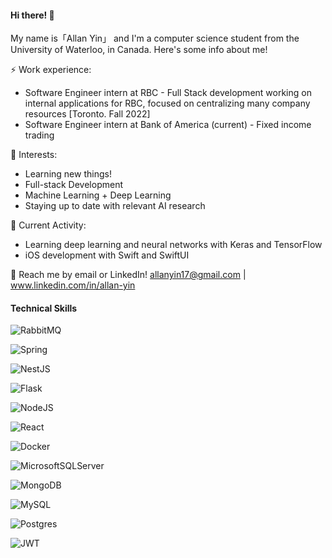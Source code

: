 #### Hi there! 👋
My name is「Allan Yin」 and I'm a computer science student from the University of Waterloo, in Canada. Here's some info about me!

⚡ Work experience: 
* Software Engineer intern at RBC - Full Stack development working on internal applications for RBC, focused on centralizing many company resources [Toronto. Fall 2022]
* Software Engineer intern at Bank of America (current) - Fixed income trading

🌱 Interests:
* Learning new things!
* Full-stack Development 
* Machine Learning + Deep Learning 
* Staying up to date with relevant AI research

🔭 Current Activity:
* Learning deep learning and neural networks with Keras and TensorFlow
* iOS development with Swift and SwiftUI

💬 Reach me by email or LinkedIn! allanyin17@gmail.com | www.linkedin.com/in/allan-yin

#### Technical Skills
![RabbitMQ](https://img.shields.io/badge/Rabbitmq-FF6600?style=for-the-badge&logo=rabbitmq&logoColor=white)

![Spring](https://img.shields.io/badge/spring-%236DB33F.svg?style=for-the-badge&logo=spring&logoColor=white)
  
![NestJS](https://img.shields.io/badge/nestjs-%23E0234E.svg?style=for-the-badge&logo=nestjs&logoColor=white)
  
![Flask](https://img.shields.io/badge/flask-%23000.svg?style=for-the-badge&logo=flask&logoColor=white)

![NodeJS](https://img.shields.io/badge/node.js-6DA55F?style=for-the-badge&logo=node.js&logoColor=white)

![React](https://img.shields.io/badge/react-%2320232a.svg?style=for-the-badge&logo=react&logoColor=%2361DAFB)

![Docker](https://img.shields.io/badge/docker-%230db7ed.svg?style=for-the-badge&logo=docker&logoColor=white)

![MicrosoftSQLServer](https://img.shields.io/badge/Microsoft%20SQL%20Server-CC2927?style=for-the-badge&logo=microsoft%20sql%20server&logoColor=white)

![MongoDB](https://img.shields.io/badge/MongoDB-%234ea94b.svg?style=for-the-badge&logo=mongodb&logoColor=white)

![MySQL](https://img.shields.io/badge/mysql-%2300f.svg?style=for-the-badge&logo=mysql&logoColor=white)

![Postgres](https://img.shields.io/badge/postgres-%23316192.svg?style=for-the-badge&logo=postgresql&logoColor=white)

![JWT](https://img.shields.io/badge/JWT-black?style=for-the-badge&logo=JSON%20web%20tokens)




